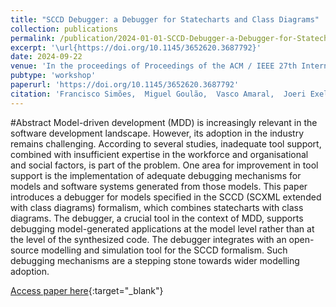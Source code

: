 ```yaml
---
title: "SCCD Debugger: a Debugger for Statecharts and Class Diagrams"
collection: publications
permalink: /publication/2024-01-01-SCCD-Debugger-a-Debugger-for-Statecharts-and-Class-Diagrams
excerpt: '\url{https://doi.org/10.1145/3652620.3687792}'
date: 2024-09-22
venue: 'In the proceedings of Proceedings of the ACM / IEEE 27th International Conference on Model Driven Engineering Languages and Systems (MODELS)'
pubtype: 'workshop'
paperurl: 'https://doi.org/10.1145/3652620.3687792'
citation: 'Francisco Simões,  Miguel Goulão,  Vasco Amaral,  Joeri Exelmans,  Hans Vangheluwe, &quot;SCCD Debugger: a Debugger for Statecharts and Class Diagrams.&quot; Proceedings of the ACM / IEEE 27th International Conference on Model Driven Engineering Languages and Systems (MODELS), 2024.'
---
```

#Abstract
Model-driven development (MDD) is increasingly relevant in the software development landscape. However, its adoption in the industry remains challenging. According to several studies, inadequate tool support, combined with insufficient expertise in the workforce and organisational and social factors, is part of the problem. One area for improvement in tool support is the implementation of adequate debugging mechanisms for models and software systems generated from those models. This paper introduces a debugger for models specified in the SCCD (SCXML extended with class diagrams) formalism, which combines statecharts with class diagrams. The debugger, a crucial tool in the context of MDD, supports debugging model-generated applications at the model level rather than at the level of the synthesized code. The debugger integrates with an open-source modelling and simulation tool for the SCCD formalism. Such debugging mechanisms are a stepping stone towards wider modelling adoption.

[Access paper here](https://doi.org/10.1145/3652620.3687792){:target="_blank"}
